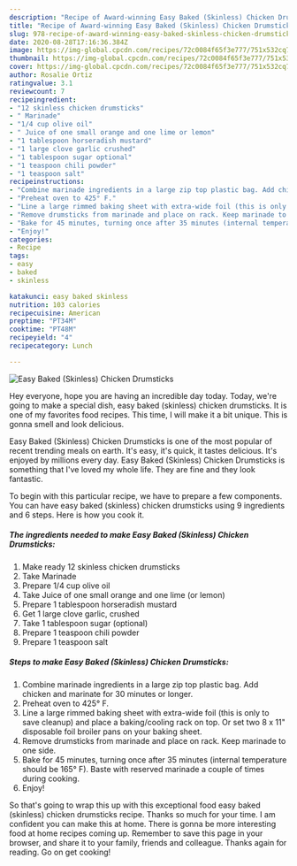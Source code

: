 ```yaml
---
description: "Recipe of Award-winning Easy Baked (Skinless) Chicken Drumsticks"
title: "Recipe of Award-winning Easy Baked (Skinless) Chicken Drumsticks"
slug: 978-recipe-of-award-winning-easy-baked-skinless-chicken-drumsticks
date: 2020-08-28T17:16:36.384Z
image: https://img-global.cpcdn.com/recipes/72c0084f65f3e777/751x532cq70/easy-baked-skinless-chicken-drumsticks-recipe-main-photo.jpg
thumbnail: https://img-global.cpcdn.com/recipes/72c0084f65f3e777/751x532cq70/easy-baked-skinless-chicken-drumsticks-recipe-main-photo.jpg
cover: https://img-global.cpcdn.com/recipes/72c0084f65f3e777/751x532cq70/easy-baked-skinless-chicken-drumsticks-recipe-main-photo.jpg
author: Rosalie Ortiz
ratingvalue: 3.1
reviewcount: 7
recipeingredient:
- "12 skinless chicken drumsticks"
- " Marinade"
- "1/4 cup olive oil"
- " Juice of one small orange and one lime or lemon"
- "1 tablespoon horseradish mustard"
- "1 large clove garlic crushed"
- "1 tablespoon sugar optional"
- "1 teaspoon chili powder"
- "1 teaspoon salt"
recipeinstructions:
- "Combine marinade ingredients in a large zip top plastic bag. Add chicken and marinate for 30 minutes or longer."
- "Preheat oven to 425° F."
- "Line a large rimmed baking sheet with extra-wide foil (this is only to save cleanup) and place a baking/cooling rack on top. Or set two 8 x 11&#34; disposable foil broiler pans on your baking sheet."
- "Remove drumsticks from marinade and place on rack. Keep marinade to one side."
- "Bake for 45 minutes, turning once after 35 minutes (internal temperature should be 165° F). Baste with reserved marinade a couple of times during cooking."
- "Enjoy!"
categories:
- Recipe
tags:
- easy
- baked
- skinless

katakunci: easy baked skinless 
nutrition: 103 calories
recipecuisine: American
preptime: "PT34M"
cooktime: "PT48M"
recipeyield: "4"
recipecategory: Lunch

---
```



![Easy Baked (Skinless) Chicken Drumsticks](https://img-global.cpcdn.com/recipes/72c0084f65f3e777/751x532cq70/easy-baked-skinless-chicken-drumsticks-recipe-main-photo.jpg)

Hey everyone, hope you are having an incredible day today. Today, we're going to make a special dish, easy baked (skinless) chicken drumsticks. It is one of my favorites food recipes. This time, I will make it a bit unique. This is gonna smell and look delicious.



Easy Baked (Skinless) Chicken Drumsticks is one of the most popular of recent trending meals on earth. It's easy, it's quick, it tastes delicious. It's enjoyed by millions every day. Easy Baked (Skinless) Chicken Drumsticks is something that I've loved my whole life. They are fine and they look fantastic.


To begin with this particular recipe, we have to prepare a few components. You can have easy baked (skinless) chicken drumsticks using 9 ingredients and 6 steps. Here is how you cook it.

<!--inarticleads1-->

##### The ingredients needed to make Easy Baked (Skinless) Chicken Drumsticks:

1. Make ready 12 skinless chicken drumsticks
1. Take  Marinade
1. Prepare 1/4 cup olive oil
1. Take  Juice of one small orange and one lime (or lemon)
1. Prepare 1 tablespoon horseradish mustard
1. Get 1 large clove garlic, crushed
1. Take 1 tablespoon sugar (optional)
1. Prepare 1 teaspoon chili powder
1. Prepare 1 teaspoon salt




<!--inarticleads2-->

##### Steps to make Easy Baked (Skinless) Chicken Drumsticks:

1. Combine marinade ingredients in a large zip top plastic bag. Add chicken and marinate for 30 minutes or longer.
1. Preheat oven to 425° F.
1. Line a large rimmed baking sheet with extra-wide foil (this is only to save cleanup) and place a baking/cooling rack on top. Or set two 8 x 11&#34; disposable foil broiler pans on your baking sheet.
1. Remove drumsticks from marinade and place on rack. Keep marinade to one side.
1. Bake for 45 minutes, turning once after 35 minutes (internal temperature should be 165° F). Baste with reserved marinade a couple of times during cooking.
1. Enjoy!




So that's going to wrap this up with this exceptional food easy baked (skinless) chicken drumsticks recipe. Thanks so much for your time. I am confident you can make this at home. There is gonna be more interesting food at home recipes coming up. Remember to save this page in your browser, and share it to your family, friends and colleague. Thanks again for reading. Go on get cooking!
